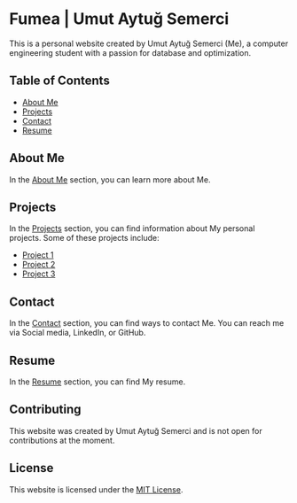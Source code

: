 # Fumea | Umut Aytuğ Semerci

This is a personal website created by Umut Aytuğ Semerci (Me), a computer engineering student with a passion for database and optimization.

## Table of Contents

- [About Me](#about-me)
- [Projects](#projects)
- [Contact](#contact)
- [Resume](#resume)

## About Me

In the [About Me](https://uaytug.github.io/links/include/about.html) section, you can learn more about Me. 

## Projects

In the [Projects](https://uaytug.github.io/links/include/projects.html) section, you can find information about My personal projects. Some of these projects include:

- [Project 1](https://github.com/uaytug/I2DLE)
- [Project 2](https://github.com/uaytug/DcBell-beta-public)
- [Project 3](https://github.com/uaytug/Voting-System)

## Contact

In the [Contact](https://uaytug.github.io/links/include/contact.html) section, you can find ways to contact Me. You can reach me via Social media, LinkedIn, or GitHub.

## Resume

In the [Resume](https://uaytug.github.io/links/include/resume.html) section, you can find My resume.

## Contributing

This website was created by Umut Aytuğ Semerci and is not open for contributions at the moment.

## License

This website is licensed under the [MIT License](https://github.com/uaytug/links/blob/main/LICENSE).
